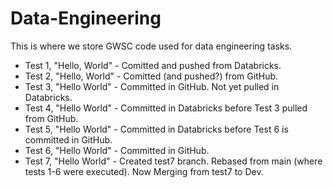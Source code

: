 # Data-Engineering
This is where we store GWSC code used for data engineering tasks.
- Test 1, "Hello, World" - Comitted and pushed from Databricks.
- Test 2, "Hello, World" - Comitted (and pushed?) from GitHub.
- Test 3, "Hello World" - Committed in GitHub. Not yet pulled in Databricks.
- Test 4, "Hello World" - Committed in Databricks before Test 3 pulled from GitHub.
- Test 5, "Hello World" - Committed in Databricks before Test 6 is committed in GitHub.
- Test 6, "Hello World" - Committed in GitHub.
- Test 7, "Hello World" - Created test7 branch. Rebased from main (where tests 1-6 were executed). Now Merging from test7 to Dev.